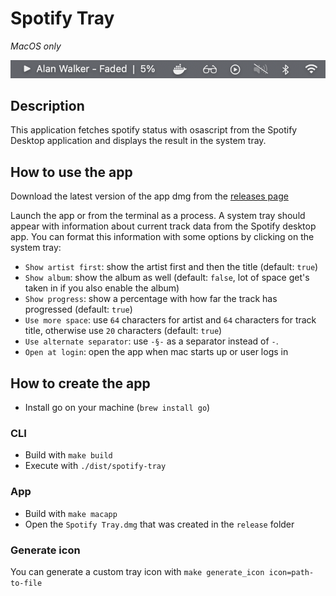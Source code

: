 # Spotify Tray

_MacOS only_

![preview](./preview.png)

## Description

This application fetches spotify status with osascript from the Spotify Desktop application and displays the result in the system tray.

## How to use the app

Download the latest version of the app dmg from the [releases page](https://github.com/aaronhallaert/spotify-tray/releases)

Launch the app or from the terminal as a process. A system tray should appear with information about current track data from the Spotify desktop app. You can format this information with some options by clicking on the system tray:

- `Show artist first`: show the artist first and then the title (default: `true`)
- `Show album`: show the album as well (default: `false`, lot of space get's taken in if you also enable the album)
- `Show progress`: show a percentage with how far the track has progressed (default: `true`)
- `Use more space`: use `64` characters for artist and `64` characters for track title, otherwise use `20` characters (default: `true`)
- `Use alternate separator`: use `-§-` as a separator instead of `-`.
- `Open at login`: open the app when mac starts up or user logs in

## How to create the app

- Install go on your machine (`brew install go`)

### CLI

- Build with `make build`
- Execute with `./dist/spotify-tray`

### App

- Build with `make macapp`
- Open the `Spotify Tray.dmg` that was created in the `release` folder

### Generate icon

You can generate a custom tray icon with `make generate_icon icon=path-to-file`
